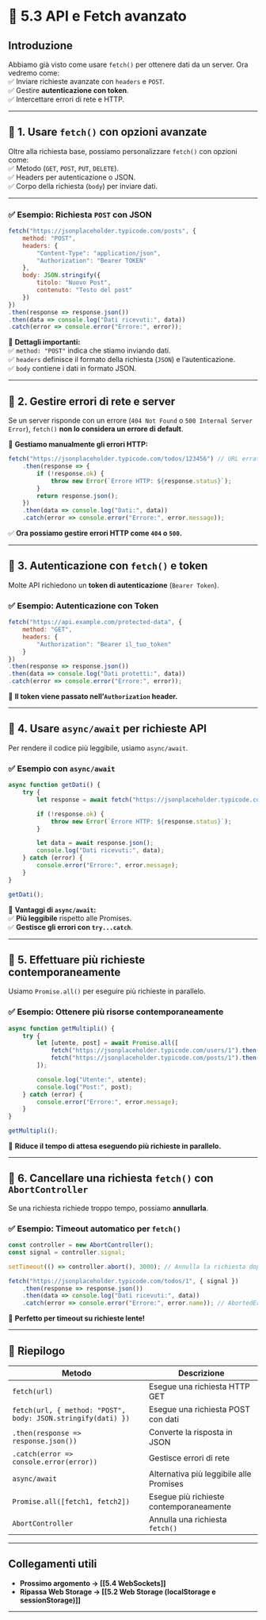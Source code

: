 # 📜 5.3 API e Fetch avanzato

## Introduzione

Abbiamo già visto come usare `fetch()` per ottenere dati da un server. Ora vedremo come:  
✅ Inviare richieste avanzate con `headers` e `POST`.  
✅ Gestire **autenticazione con token**.  
✅ Intercettare errori di rete e HTTP.

---

## 🔹 1. Usare `fetch()` con opzioni avanzate

Oltre alla richiesta base, possiamo personalizzare `fetch()` con opzioni come:  
✅ Metodo (`GET`, `POST`, `PUT`, `DELETE`).  
✅ Headers per autenticazione o JSON.  
✅ Corpo della richiesta (`body`) per inviare dati.

---

### ✅ **Esempio: Richiesta `POST` con JSON**

```js
fetch("https://jsonplaceholder.typicode.com/posts", {
    method: "POST",
    headers: {
        "Content-Type": "application/json",
        "Authorization": "Bearer TOKEN"
    },
    body: JSON.stringify({
        titolo: "Nuovo Post",
        contenuto: "Testo del post"
    })
})
.then(response => response.json())
.then(data => console.log("Dati ricevuti:", data))
.catch(error => console.error("Errore:", error));
```

📌 **Dettagli importanti:**  
✅ `method: "POST"` indica che stiamo inviando dati.  
✅ `headers` definisce il formato della richiesta (`JSON`) e l’autenticazione.  
✅ `body` contiene i dati in formato JSON.

---

## 🔹 2. Gestire errori di rete e server

Se un server risponde con un errore (`404 Not Found` o `500 Internal Server Error`), `fetch()` **non lo considera un errore di default**.

📌 **Gestiamo manualmente gli errori HTTP:**

```js
fetch("https://jsonplaceholder.typicode.com/todos/123456") // URL errato
    .then(response => {
        if (!response.ok) {
            throw new Error(`Errore HTTP: ${response.status}`);
        }
        return response.json();
    })
    .then(data => console.log("Dati:", data))
    .catch(error => console.error("Errore:", error.message));
```

✅ **Ora possiamo gestire errori HTTP come `404` o `500`.**

---

## 🔹 3. Autenticazione con `fetch()` e token

Molte API richiedono un **token di autenticazione** (`Bearer Token`).

### ✅ **Esempio: Autenticazione con Token**

```js
fetch("https://api.example.com/protected-data", {
    method: "GET",
    headers: {
        "Authorization": "Bearer il_tuo_token"
    }
})
.then(response => response.json())
.then(data => console.log("Dati protetti:", data))
.catch(error => console.error("Errore:", error));
```

📌 **Il token viene passato nell’`Authorization` header.**

---

## 🔹 4. Usare `async/await` per richieste API

Per rendere il codice più leggibile, usiamo `async/await`.

### ✅ **Esempio con `async/await`**

```js
async function getDati() {
    try {
        let response = await fetch("https://jsonplaceholder.typicode.com/todos/1");

        if (!response.ok) {
            throw new Error(`Errore HTTP: ${response.status}`);
        }

        let data = await response.json();
        console.log("Dati ricevuti:", data);
    } catch (error) {
        console.error("Errore:", error.message);
    }
}

getDati();
```

📌 **Vantaggi di `async/await`:**  
✅ **Più leggibile** rispetto alle Promises.  
✅ **Gestisce gli errori con `try...catch`**.

---

## 🔹 5. Effettuare più richieste contemporaneamente

Usiamo `Promise.all()` per eseguire più richieste in parallelo.

### ✅ **Esempio: Ottenere più risorse contemporaneamente**

```js
async function getMultipli() {
    try {
        let [utente, post] = await Promise.all([
            fetch("https://jsonplaceholder.typicode.com/users/1").then(res => res.json()),
            fetch("https://jsonplaceholder.typicode.com/posts/1").then(res => res.json())
        ]);

        console.log("Utente:", utente);
        console.log("Post:", post);
    } catch (error) {
        console.error("Errore:", error.message);
    }
}

getMultipli();
```

📌 **Riduce il tempo di attesa eseguendo più richieste in parallelo.**

---

## 🔹 6. Cancellare una richiesta `fetch()` con `AbortController`

Se una richiesta richiede troppo tempo, possiamo **annullarla**.

### ✅ **Esempio: Timeout automatico per `fetch()`**

```js
const controller = new AbortController();
const signal = controller.signal;

setTimeout(() => controller.abort(), 3000); // Annulla la richiesta dopo 3 secondi

fetch("https://jsonplaceholder.typicode.com/todos/1", { signal })
    .then(response => response.json())
    .then(data => console.log("Dati ricevuti:", data))
    .catch(error => console.error("Errore:", error.name)); // AbortedError se annullata
```

📌 **Perfetto per timeout su richieste lente!**

---

## 📌 **Riepilogo**

|Metodo|Descrizione|
|---|---|
|`fetch(url)`|Esegue una richiesta HTTP GET|
|`fetch(url, { method: "POST", body: JSON.stringify(dati) })`|Esegue una richiesta POST con dati|
|`.then(response => response.json())`|Converte la risposta in JSON|
|`.catch(error => console.error(error))`|Gestisce errori di rete|
|`async/await`|Alternativa più leggibile alle Promises|
|`Promise.all([fetch1, fetch2])`|Esegue più richieste contemporaneamente|
|`AbortController`|Annulla una richiesta `fetch()`|

---

## Collegamenti utili

- **Prossimo argomento → [[5.4 WebSockets]]**
- **Ripassa Web Storage → [[5.2 Web Storage (localStorage e sessionStorage)]]**

---
